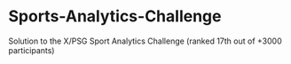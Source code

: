# Sports-Analytics-Challenge
Solution to the X/PSG Sport Analytics Challenge (ranked 17th out of +3000 participants) 
